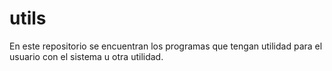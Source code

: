 # utils

En este repositorio se encuentran los programas que tengan utilidad para el usuario con el sistema u otra utilidad.
